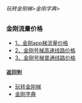 ###### 玩转金刚梯>金刚字典>
### 金刚流量价格
- [1、金刚app梯流量价格]()
- [2、金刚号梯高速线路价格]()
- [3、金刚号梯普通线路价格]()
#### 返回到
- [玩转金刚梯](https://github.com/a2zitpro/web/blob/master/LadderFree/A.md)
- [金刚字典](https://github.com/a2zitpro/web/blob/master/LadderFree/kkDictionary/KKDictionary.md)

